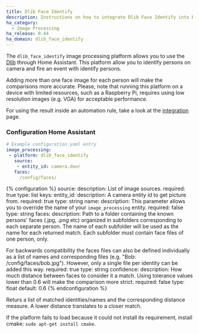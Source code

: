 ```yaml
---
title: Dlib Face Identify
description: Instructions on how to integrate Dlib Face Identify into Home Assistant.
ha_category:
  - Image Processing
ha_release: 0.44
ha_domain: dlib_face_identify
---
```


The `dlib_face_identify` image processing platform allows you to use the [Dlib](http://www.dlib.net/) through Home Assistant. This platform allow you to identify persons on camera and fire an event with identify persons.

Adding more than one face image for each person will make the comparisons more accurate. Please, note that running this platform on a device with limited resources, such as a Raspberry Pi, requires using low resolution images (e.g. VGA) for acceptable performance.

For using the result inside an automation rule, take a look at the [integration](/integrations/image_processing/) page.

### Configuration Home Assistant

```yaml
# Example configuration.yaml entry
image_processing:
 - platform: dlib_face_identify
   source:
    - entity_id: camera.door
   faces:
     /config/faces/
```

{% configuration %}
source:
  description: List of image sources.
  required: true
  type: list
  keys:
    entity_id:
      description: A camera entity id to get picture from.
      required: true
      type: string
    name:
      description: This parameter allows you to override the name of your `image_processing` entity.
      required: false
      type: string
faces:
  description: Path to a folder containing the known persons' faces (.jpg, .png etc) organized in subfolders corresponding to each separate person. The name of each subfolder will be used as the name for each returned match. Each subfolder must contain face files of one person, only.
  
  For backwards compatibility the faces files can also be defined individually as a list of names and corresponding files (e.g. "Bob: /config/faces/bob.jpg"). However, only a single file per identity can be added this way.
  required: true
  type: string
confidence:
  description: How much distance between faces to consider it a match. Using tolerance values lower than 0.6 will make the comparison more strict.
  required: false
  type: float
  default: 0.6
{% endconfiguration %}

<div class='note'>
  
Returs a list of matched identities/names and the corresponding distance measure. A lower distance translates to a closer match.

If the platform fails to load because it could not install its requirement, install cmake: `sudo apt-get install cmake`.

</div>
